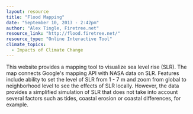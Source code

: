 ```yaml
---
layout: resource
title: "Flood Mapping"
date: "September 10, 2013 - 2:42pm"
author: "Alex Tingle, Firetree.net"
resource_link: "http://flood.firetree.net/"
resource_type: "Online Interactive Tool"
climate_topics:
  - Impacts of Climate Change
---
```


This website provides a mapping tool to visualize sea level rise (SLR).  The map connects Google's mapping API with NASA data on SLR. Features include ability to set the level of SLR from 1 - 7 m and zoom from global to neighborhood level to see the effects of SLR locally. However, the data provides a simplified simulation of SLR that does not take into account several factors such as tides, coastal erosion or coastal differences, for example.
